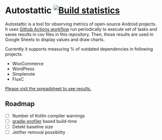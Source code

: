 # Autostattic [![Build statistics](https://github.com/wzieba/Autostattic/actions/workflows/main.yml/badge.svg?event=schedule)](https://github.com/wzieba/Autostattic/actions/workflows/main.yml)

Autostattic is a tool for observing metrics of open-source Android projects. It uses [Github Actions workflow](https://github.com/wzieba/Autostattic/blob/main/.github/workflows/main.yml)
run periodically to execute set of tasks and saves results in csv files in this repository. Then, those results are used in Google Sheets to display values
and draw charts.

Currently it supports measuring % of outdated dependencies in following projects:
- WooCommerce
- WordPress
- Simplenote
- FluxC

[Please visit the spreadsheet to see results.](https://docs.google.com/spreadsheets/d/1LCRikcsuB8Kr0nojEcOdk_1_90IPHhIOd8nAgyI7OFk/edit?usp=sharing)


## Roadmap

- [ ] Number of Kotlin compiler warnings
- [ ] [gradle-profiler](https://github.com/gradle/gradle-profiler) based build-time
- [ ] Detekt baseline size
- [ ] Jetifier removal possibility
